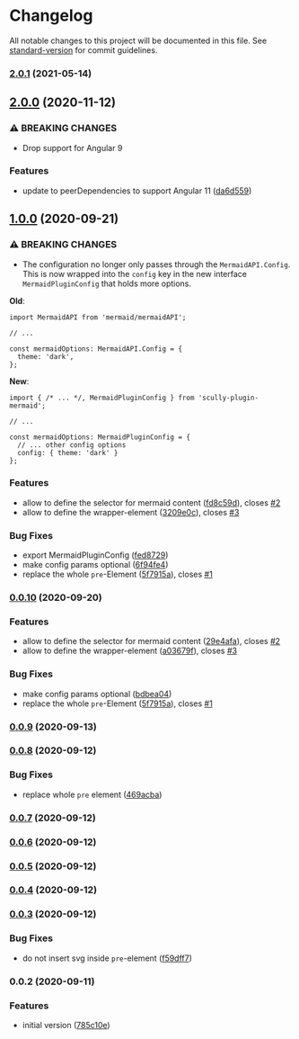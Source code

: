 # Changelog

All notable changes to this project will be documented in this file. See [standard-version](https://github.com/conventional-changelog/standard-version) for commit guidelines.

### [2.0.1](https://github.com/d-koppenhagen/scully-plugin-mermaid/compare/v2.0.0...v2.0.1) (2021-05-14)

## [2.0.0](https://github.com/d-koppenhagen/scully-plugin-mermaid/compare/v1.0.0...v2.0.0) (2020-11-12)


### ⚠ BREAKING CHANGES

* Drop support for Angular 9

### Features

* update to peerDependencies to support Angular 11 ([da6d559](https://github.com/d-koppenhagen/scully-plugin-mermaid/commit/da6d55917ac994f57877b942debc34810071aec8))

## [1.0.0](https://github.com/d-koppenhagen/scully-plugin-mermaid/compare/v0.0.9...v1.0.0) (2020-09-21)


### ⚠ BREAKING CHANGES

* The configuration no longer only passes through the `MermaidAPI.Config`. This is now wrapped into the `config` key in the new interface `MermaidPluginConfig` that holds more options.

**Old**:
```
import MermaidAPI from 'mermaid/mermaidAPI';

// ...

const mermaidOptions: MermaidAPI.Config = {
  theme: 'dark',
};
```

**New**:
```
import { /* ... */, MermaidPluginConfig } from 'scully-plugin-mermaid';

// ...

const mermaidOptions: MermaidPluginConfig = {
  // ... other config options
  config: { theme: 'dark' }
};
```

### Features

* allow to define the selector for mermaid content ([fd8c59d](https://github.com/d-koppenhagen/scully-plugin-mermaid/commit/fd8c59d09edac1da04f52d20181a526aac393ab0)), closes [#2](https://github.com/d-koppenhagen/scully-plugin-mermaid/issues/2)
* allow to define the wrapper-element ([3209e0c](https://github.com/d-koppenhagen/scully-plugin-mermaid/commit/3209e0ca39e1e7e9c1bd33aeadc8d65ed54bffcb)), closes [#3](https://github.com/d-koppenhagen/scully-plugin-mermaid/issues/3)


### Bug Fixes

* export MermaidPluginConfig ([fed8729](https://github.com/d-koppenhagen/scully-plugin-mermaid/commit/fed8729e2dddc8abfb89af0fea35b623f0935e9d))
* make config params optional ([6f94fe4](https://github.com/d-koppenhagen/scully-plugin-mermaid/commit/6f94fe4dffd788a5e053adb2bdaf048e8387a15f))
* replace the whole `pre`-Element ([5f7915a](https://github.com/d-koppenhagen/scully-plugin-mermaid/commit/5f7915aa10c168fd1e1bc0a35366e6cebe06c794)), closes [#1](https://github.com/d-koppenhagen/scully-plugin-mermaid/issues/1)

### [0.0.10](https://github.com/d-koppenhagen/scully-plugin-mermaid/compare/v0.0.9...v0.0.10) (2020-09-20)


### Features

* allow to define the selector for mermaid content ([29e4afa](https://github.com/d-koppenhagen/scully-plugin-mermaid/commit/29e4afade0d3c922e529db0cd9d799ce204f2ea1)), closes [#2](https://github.com/d-koppenhagen/scully-plugin-mermaid/issues/2)
* allow to define the wrapper-element ([a03679f](https://github.com/d-koppenhagen/scully-plugin-mermaid/commit/a03679f452e97852b7da98a7eaff0bb8694ea2c9)), closes [#3](https://github.com/d-koppenhagen/scully-plugin-mermaid/issues/3)


### Bug Fixes

* make config params optional ([bdbea04](https://github.com/d-koppenhagen/scully-plugin-mermaid/commit/bdbea04a87ffd64deff4604048b6ad4b15d200b9))
* replace the whole `pre`-Element ([5f7915a](https://github.com/d-koppenhagen/scully-plugin-mermaid/commit/5f7915aa10c168fd1e1bc0a35366e6cebe06c794)), closes [#1](https://github.com/d-koppenhagen/scully-plugin-mermaid/issues/1)

### [0.0.9](https://github.com/d-koppenhagen/scully-plugin-mermaid/compare/v0.0.8...v0.0.9) (2020-09-13)

### [0.0.8](https://github.com/d-koppenhagen/scully-plugin-mermaid/compare/v0.0.7...v0.0.8) (2020-09-12)


### Bug Fixes

* replace whole `pre` element ([469acba](https://github.com/d-koppenhagen/scully-plugin-mermaid/commit/469acba181b481ac7319f5c601c13e7ccacdaf6b))

### [0.0.7](https://github.com/d-koppenhagen/scully-plugin-mermaid/compare/v0.0.6...v0.0.7) (2020-09-12)

### [0.0.6](https://github.com/d-koppenhagen/scully-plugin-mermaid/compare/v0.0.5...v0.0.6) (2020-09-12)

### [0.0.5](https://github.com/d-koppenhagen/scully-plugin-mermaid/compare/v0.0.4...v0.0.5) (2020-09-12)

### [0.0.4](https://github.com/d-koppenhagen/scully-plugin-mermaid/compare/v0.0.3...v0.0.4) (2020-09-12)

### [0.0.3](https://github.com/d-koppenhagen/scully-plugin-mermaid/compare/v0.0.2...v0.0.3) (2020-09-12)


### Bug Fixes

* do not insert svg inside `pre`-element ([f59dff7](https://github.com/d-koppenhagen/scully-plugin-mermaid/commit/f59dff73ee017856f598fe621061e548263a5e5f))

### 0.0.2 (2020-09-11)


### Features

* initial version ([785c10e](https://github.com/d-koppenhagen/scully-plugin-mermaid/commit/785c10e5b4ed4eb0f22b7106218aa27c64dcdac7))
